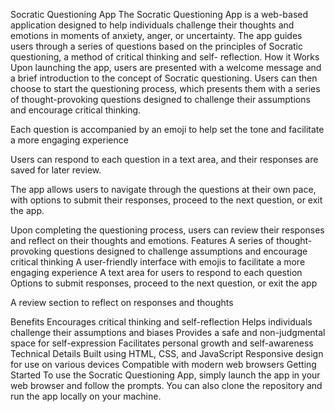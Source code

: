 Socratic Questioning App
     The Socratic Questioning App is a web-based application designed to help individuals challenge their thoughts and emotions in moments of anxiety, anger, or 
     uncertainty. The app guides users through a series of questions based on the principles of Socratic questioning, a method of critical thinking and self- 
     reflection.
How it Works
     Upon launching the app, users are presented with a welcome message and a brief introduction to the concept of Socratic questioning.
     Users can then choose to start the questioning process, which presents them with a series of thought-provoking questions designed to challenge their 
     assumptions and encourage critical thinking.
		 
Each question is accompanied by an emoji to help set the tone and facilitate a more engaging experience

Users can respond to each question in a text area, and their responses are saved for later review.

The app allows users to navigate through the questions at their own pace, with options to submit their responses, proceed to the next question, or exit the app.

Upon completing the questioning process, users can review their responses and reflect on their thoughts and emotions.
Features
   A series of thought-provoking questions designed to challenge assumptions and encourage critical thinking
   A user-friendly interface with emojis to facilitate a more engaging experience
   A text area for users to respond to each question
Options to submit responses, proceed to the next question, or exit the app

A review section to reflect on responses and thoughts

Benefits
   Encourages critical thinking and self-reflection
   Helps individuals challenge their assumptions and biases
   Provides a safe and non-judgmental space for self-expression
   Facilitates personal growth and self-awareness
Technical Details
   Built using HTML, CSS, and JavaScript
   Responsive design for use on various devices
   Compatible with modern web browsers
Getting Started
   To use the Socratic Questioning App, simply launch the app in your web browser and follow the prompts. You can also clone the repository and run the app locally 
   on your machine.

